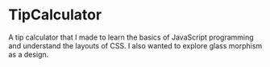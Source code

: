 # TipCalculator
A tip calculator that I made to learn the basics of JavaScript programming and understand the layouts of CSS. I also wanted to explore glass morphism as a design.
